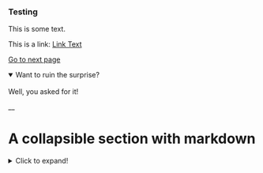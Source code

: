 ### Testing 

This is some text. 

This is a link:
[Link Text](https://disease-psa.github.io/PSA-webpage/about)

<a href="./about">Go to next page</a>


<details open>
<summary>Want to ruin the surprise?</summary>
<br>
Well, you asked for it!
</details>


__

# A collapsible section with markdown
<details>
  <summary>Click to expand!</summary>
  
  ## Heading
  1. A numbered
  2. list
     * With some
     * Sub bullets
</details>